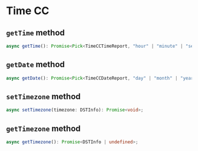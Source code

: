 # Time CC

## `getTime` method

```ts
async getTime(): Promise<Pick<TimeCCTimeReport, "hour" | "minute" | "second"> | undefined>;
```

## `getDate` method

```ts
async getDate(): Promise<Pick<TimeCCDateReport, "day" | "month" | "year"> | undefined>;
```

## `setTimezone` method

```ts
async setTimezone(timezone: DSTInfo): Promise<void>;
```

## `getTimezone` method

```ts
async getTimezone(): Promise<DSTInfo | undefined>;
```
